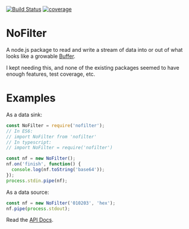 [![Build Status](https://travis-ci.org/hildjj/nofilter.svg?branch=master)](https://travis-ci.org/hildjj/nofilter)
[![coverage](https://codecov.io/gh/hildjj/nofilter/branch/master/graph/badge.svg?token=7BdD02c03C)](https://codecov.io/gh/hildjj/nofilter)

# NoFilter

A node.js package to read and write a stream of data into or out of what looks
like a growable [Buffer](https://nodejs.org/api/buffer.html).

I kept needing this, and none of the existing packages seemed to have enough
features, test coverage, etc.

# Examples

As a data sink:
```javascript
const NoFilter = require('nofilter');
// In ES6:
// import NoFilter from 'nofilter'
// In typescript:
// import NoFilter = require('nofilter')

const nf = new NoFilter();
nf.on('finish', function() {
  console.log(nf.toString('base64'));
});
process.stdin.pipe(nf);
```

As a data source:
```javascript
const nf = new NoFilter('010203', 'hex');
nf.pipe(process.stdout);
```

Read the [API Docs](http://hildjj.github.io/nofilter/).
